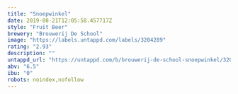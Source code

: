 ```yaml
---
title: "Snoepwinkel"
date: 2019-08-21T12:05:58.457717Z
style: "Fruit Beer"
brewery: "Brouwerij De School"
image: "https://labels.untappd.com/labels/3204289"
rating: "2.93"
description: ""
untappd_url: "https://untappd.com/b/brouwerij-de-school-snoepwinkel/3204289"
abv: "6.5"
ibu: "0"
robots: noindex,nofollow
---
```

